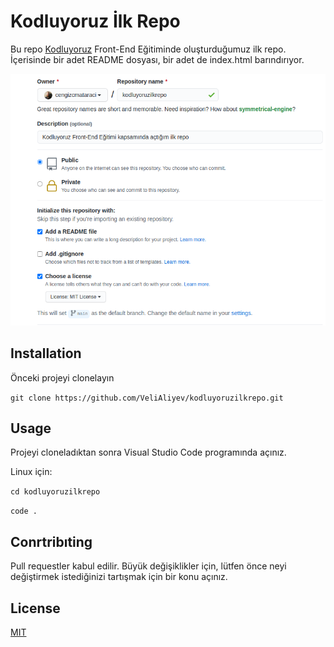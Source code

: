 # Kodluyoruz İlk Repo
Bu repo [Kodluyoruz](https://www.kodluyoruz.org/) Front-End Eğitiminde oluşturduğumuz ilk repo. İçerisinde bir adet README dosyası, bir adet de index.html barındırıyor.

![proje](https://raw.githubusercontent.com/Kodluyoruz/taskforce/main/git/odev1/figures/github.png)

## Installation

Önceki projeyi clonelayın

`git clone https://github.com/VeliAliyev/kodluyoruzilkrepo.git`

## Usage

Projeyi cloneladıktan sonra Visual Studio Code programında açınız.

Linux için:

`cd kodluyoruzilkrepo`

`code .`

## Conrtribıting

Pull requestler kabul edilir. Büyük değişiklikler için, lütfen önce neyi değiştirmek istediğinizi tartışmak için bir konu açınız.

## License

[MIT](https://github.com/VeliAliyev/kodluyoruzilkrepo/blob/e4ef9437a8763a90d90686a9fcc96dc7ac10e55d/LICENSE)

